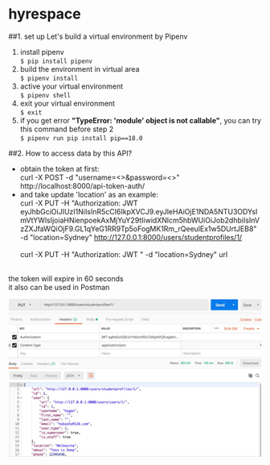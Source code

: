 # hyrespace
##1. set up
Let's build a virtual environment by Pipenv<br>
1. install pipenv<br>
    `$ pip install pipenv`
2. build the environment in virtual area  
    `$ pipenv install`
3. active your virtual environment  
    `$ pipenv shell`
4. exit your virtual environment  
    `$ exit` 
5. if you get error **"TypeError: 'module' object is not callable"**, you can try this command before step 2  
    `$ pipenv run pip install pip==18.0`
        
##2. How to access data by this API?
* obtain the token at first:<br>
curl -X POST -d "username=<>&password=<>" http://localhost:8000/api-token-auth/<br>
* and take update 'location' as an example:<br>
curl -X PUT -H "Authorization: JWT eyJhbGciOiJIUzI1NiIsInR5cCI6IkpXVCJ9.eyJleHAiOjE1NDA5NTU3ODYsImVtYWlsIjoiaHNienpoekAxMjYuY29tIiwidXNlcm5hbWUiOiJob2dhbiIsInVzZXJfaWQiOjF9.GL1qYeG1RR9Tp5oFogMK1Rm_rQeeulEx1w5DUrtJEB8" -d "location=Sydney" http://127.0.0.1:8000/users/studentprofiles/1/
<br><br>
curl -X PUT -H "Authorization: JWT <token>" -d "location=Sydney" url

<br>the token will expire in 60 seconds<br>
it also can be used in Postman<br>

![Image text](https://raw.githubusercontent.com/Par-sad/hyrespace/master/img-folder/inro1.jpg)  
